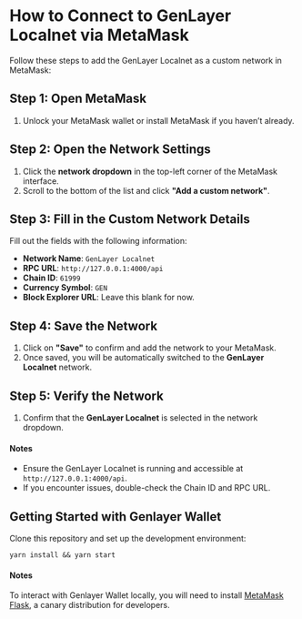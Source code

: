 # How to Connect to GenLayer Localnet via MetaMask

Follow these steps to add the GenLayer Localnet as a custom network in MetaMask:

## Step 1: Open MetaMask

1. Unlock your MetaMask wallet or install MetaMask if you haven’t already.

## Step 2: Open the Network Settings

1. Click the **network dropdown** in the top-left corner of the MetaMask interface.
2. Scroll to the bottom of the list and click **"Add a custom network"**.

## Step 3: Fill in the Custom Network Details

Fill out the fields with the following information:

- **Network Name**: `GenLayer Localnet`
- **RPC URL**: `http://127.0.0.1:4000/api`
- **Chain ID**: `61999`
- **Currency Symbol**: `GEN`
- **Block Explorer URL**: Leave this blank for now.

## Step 4: Save the Network

1. Click on **"Save"** to confirm and add the network to your MetaMask.
2. Once saved, you will be automatically switched to the **GenLayer Localnet** network.

## Step 5: Verify the Network

1. Confirm that the **GenLayer Localnet** is selected in the network dropdown.

#### Notes

- Ensure the GenLayer Localnet is running and accessible at `http://127.0.0.1:4000/api`.
- If you encounter issues, double-check the Chain ID and RPC URL.

## Getting Started with Genlayer Wallet

Clone this repository and set up the development environment:

```shell
yarn install && yarn start
```

#### Notes

To interact with Genlayer Wallet locally, you will need to install [MetaMask Flask](https://metamask.io/flask/),
a canary distribution for developers.
